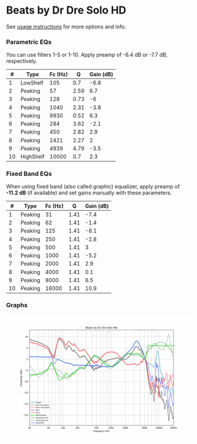 # Beats by Dr Dre Solo HD
See [usage instructions](https://github.com/jaakkopasanen/AutoEq#usage) for more options and info.

### Parametric EQs
You can use filters 1-5 or 1-10. Apply preamp of -6.4 dB or -7.7 dB, respectively.

|   # | Type      |   Fc (Hz) |    Q |   Gain (dB) |
|-----|-----------|-----------|------|-------------|
|   1 | LowShelf  |       105 | 0.7  |        -6.8 |
|   2 | Peaking   |        57 | 2.59 |         6.7 |
|   3 | Peaking   |       128 | 0.73 |        -6   |
|   4 | Peaking   |      1040 | 2.31 |        -3.8 |
|   5 | Peaking   |      9930 | 0.52 |         6.3 |
|   6 | Peaking   |       284 | 3.62 |        -2.1 |
|   7 | Peaking   |       450 | 2.82 |         2.9 |
|   8 | Peaking   |      2421 | 2.27 |         2   |
|   9 | Peaking   |      4939 | 4.79 |        -3.5 |
|  10 | HighShelf |     10000 | 0.7  |         2.3 |

### Fixed Band EQs
When using fixed band (also called graphic) equalizer, apply preamp of **-11.2 dB** (if available) and set gains manually with these parameters.

|   # | Type    |   Fc (Hz) |    Q |   Gain (dB) |
|-----|---------|-----------|------|-------------|
|   1 | Peaking |        31 | 1.41 |        -7.4 |
|   2 | Peaking |        62 | 1.41 |        -1.4 |
|   3 | Peaking |       125 | 1.41 |        -8.1 |
|   4 | Peaking |       250 | 1.41 |        -2.8 |
|   5 | Peaking |       500 | 1.41 |         3   |
|   6 | Peaking |      1000 | 1.41 |        -5.2 |
|   7 | Peaking |      2000 | 1.41 |         2.9 |
|   8 | Peaking |      4000 | 1.41 |         0.1 |
|   9 | Peaking |      8000 | 1.41 |         6.5 |
|  10 | Peaking |     16000 | 1.41 |        10.9 |

### Graphs
![](./Beats%20by%20Dr%20Dre%20Solo%20HD.png)

